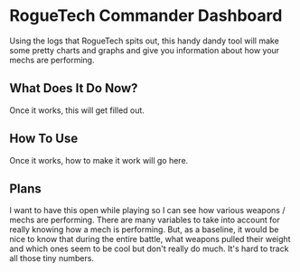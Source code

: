 # RogueTech Commander Dashboard

Using the logs that RogueTech spits out, this handy dandy tool will make some pretty charts and graphs and give you information about how your mechs are performing.

## What Does It Do Now?

Once it works, this will get filled out.

## How To Use

Once it works, how to make it work will go here.

## Plans

I want to have this open while playing so I can see how various weapons / mechs are performing. There are many variables to take into account for really knowing how a mech is performing. But, as a baseline, it would be nice to know that during the entire battle, what weapons pulled their weight and which ones seem to be cool but don't really do much. It's hard to track all those tiny numbers.
